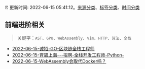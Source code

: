 :alarm_clock: 更新时间: 2022-06-15 05:41:12。[来源分类](../README.md)、[标签分类](../TAGS.md)、[时间分类](../TIMELINE.md)

## 前端进阶相关


> 关键字：`AST`、`GPU`、`WebAssembly`、`Vim`、`HTTP`、`算法`、`全栈`



- [2022-06-15-诚招-GO-区块链全栈工程师](https://www.v2ex.com/t/859745) 
- [2022-06-15-育碧上海---招聘-全栈开发工程师-Python-](https://www.v2ex.com/t/859736) 
- [2022-06-15-WebAssembly会取代Docker吗？](https://toutiao.io/k/ojpzxm8) 